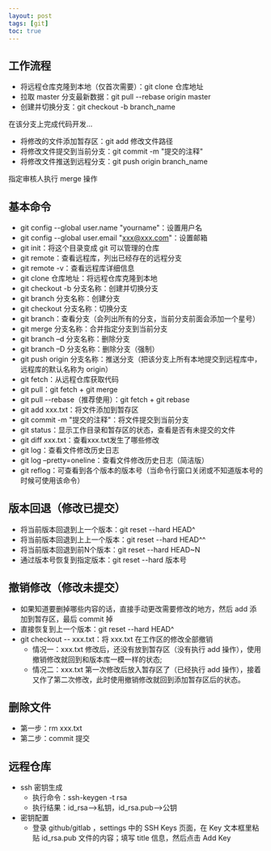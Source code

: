 ```yaml
---
layout: post
tags: [git]
toc: true
---
```


## 工作流程
* 将远程仓库克隆到本地（仅首次需要）：git clone 仓库地址
* 拉取 master 分支最新数据：git pull --rebase origin master
* 创建并切换分支：git checkout -b branch_name

在该分支上完成代码开发...

* 将修改的文件添加暂存区：git add 修改文件路径
* 将修改文件提交到当前分支：git commit -m "提交的注释"
* 将修改文件推送到远程分支：git push origin branch_name

指定审核人执行 merge 操作

## 基本命令
* git config --global user.name "yourname"：设置用户名
* git config --global user.email "xxx@xxx.com"：设置邮箱
* git init：将这个目录变成 git 可以管理的仓库
* git remote：查看远程库，列出已经存在的远程分支
* git remote -v：查看远程库详细信息
* git clone 仓库地址：将远程仓库克隆到本地
* git checkout -b 分支名称：创建并切换分支
* git branch 分支名称：创建分支
* git checkout 分支名称：切换分支
* git branch：查看分支（会列出所有的分支，当前分支前面会添加一个星号）
* git merge 分支名称：合并指定分支到当前分支
* git branch –d 分支名称：删除分支
* git branch –D 分支名称：删除分支（强制）
* git push origin 分支名称：推送分支（把该分支上所有本地提交到远程库中，远程库的默认名称为 origin）
* git fetch：从远程仓库获取代码
* git pull：git fetch + git merge
* git pull --rebase（推荐使用）：git fetch + git rebase
* git add xxx.txt：将文件添加到暂存区
* git commit -m "提交的注释"：将文件提交到当前分支
* git status：显示工作目录和暂存区的状态，查看是否有未提交的文件
* git diff xxx.txt：查看xxx.txt发生了哪些修改
* git log：查看文件修改历史日志
* git log –pretty=oneline：查看文件修改历史日志（简洁版）
* git reflog：可查看到各个版本的版本号（当命令行窗口关闭或不知道版本号的时候可使用该命令）

## 版本回退（修改已提交）
* 将当前版本回退到上一个版本：git reset --hard HEAD^
* 将当前版本回退到上上一个版本：git reset --hard HEAD^^
* 将当前版本回退到前N个版本：git reset --hard HEAD~N
* 通过版本号恢复到指定版本：git reset --hard 版本号

## 撤销修改（修改未提交）
* 如果知道要删掉哪些内容的话，直接手动更改需要修改的地方，然后 add 添加到暂存区，最后 commit 掉
* 直接恢复到上一个版本：git reset --hard HEAD^
* git checkout -- xxx.txt：将 xxx.txt 在工作区的修改全部撤销
  * 情况一：xxx.txt 修改后，还没有放到暂存区（没有执行 add 操作），使用撤销修改就回到和版本库一模一样的状态;
  * 情况二：xxx.txt 第一次修改后放入暂存区了（已经执行 add 操作），接着又作了第二次修改，此时使用撤销修改就回到添加暂存区后的状态。

## 删除文件
* 第一步：rm xxx.txt
* 第二步：commit 提交

## 远程仓库
* ssh 密钥生成
  * 执行命令：ssh-keygen -t rsa
  * 执行结果：id\_rsa-->私钥，id\_rsa.pub-->公钥
* 密钥配置
  * 登录 github/gitlab ，settings 中的 SSH Keys 页面，在 Key 文本框里粘贴 id\_rsa.pub 文件的内容；填写 title 信息，然后点击 Add Key
